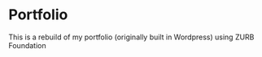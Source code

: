 # Portfolio

This is a rebuild of my portfolio (originally built in Wordpress) using ZURB Foundation
